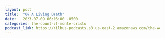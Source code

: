 ```yaml
---
layout: post
title:  "06 A Living Death"
date:   2023-07-09 06:06:00 -0500
categories: the-count-of-monte-cristo
podcast_link: https://nilbus-podcasts.s3.us-east-2.amazonaws.com/the-well-trained-mind/The%20Count%20of%20Monte%20Cristo/06%20A%20Living%20Death.mp3
---
```

